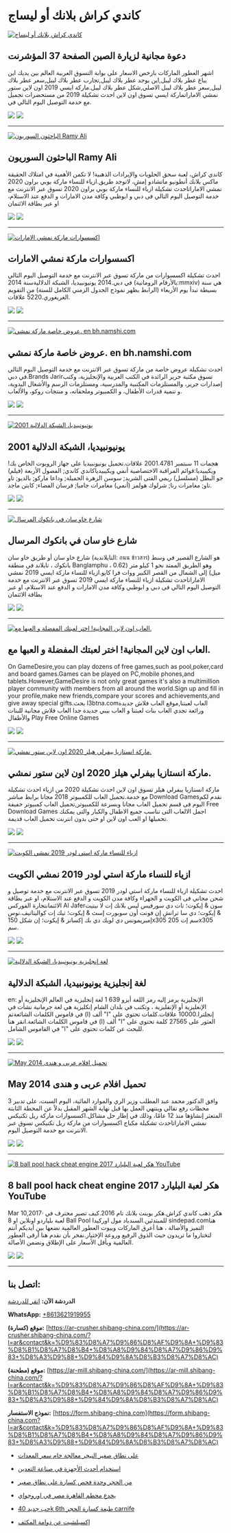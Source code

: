 # كاندي كراش بلانك أو ليساج

<a href="https://swt.shibang-china.com/?l=ar&img&k=%D9%83%D8%A7%D9%86%D8%AF%D9%8A+%D9%83%D8%B1%D8%A7%D8%B4+%D8%A8%D9%84%D8%A7%D9%86%D9%83+%D8%A3%D9%88+%D9%84%D9%8A%D8%B3%D8%A7%D8%AC" target="_blank">![كاندي كراش بلانك أو ليساج](http://static.shibang-china.com/all-800x300/957.jpg)</a>

## دعوة مجانية لزيارة الصين الصفحة 37 المؤشرنت
اشهر العطور الماركات بارخص الاسعار على بوابة التسوق العربية العالم بين يديك اين يباع عطر بلاك ليبل,اين يوجد عطر بلاك ليبل,تجارب عطر بلاك ليبل,سعر عطر بلاك ليبل,سعر عطر بلاك ليبل الاصلي,شكل عطر بلاك ليبل.ماركة ايسي 2019 اون لاين ستور نمشي الاماراتماركة ايسي تسوق اون لاين احدث تشكيلة 2019 من مستحضرات تجميل مع خدمة التوصيل اليوم التالي في.


<a href="https://whatsapp.shibangsoft.com/WhatsApp.php" target="_blank" title="WhatsApp">![](http://static.shibang-china.com/icon/whatsapp.png)</a> <a href="https://swt.shibang-china.com/?l=ar&icon&k=%D9%83%D8%A7%D9%86%D8%AF%D9%8A+%D9%83%D8%B1%D8%A7%D8%B4+%D8%A8%D9%84%D8%A7%D9%86%D9%83+%D8%A3%D9%88+%D9%84%D9%8A%D8%B3%D8%A7%D8%AC" target="_blank">![](http://static.shibang-china.com/icon/chat-ar.png)</a>

---

<a href="https://swt.shibang-china.com/?l=ar&img&k=%D9%83%D8%A7%D9%86%D8%AF%D9%8A+%D9%83%D8%B1%D8%A7%D8%B4+%D8%A8%D9%84%D8%A7%D9%86%D9%83+%D8%A3%D9%88+%D9%84%D9%8A%D8%B3%D8%A7%D8%AC" target="_blank">![الباحثون السوريون Ramy Ali](http://static.shibang-china.com/all-800x300/1441.jpg)</a>

## الباحثون السوريون Ramy Ali
كاندي كراش، لعبة سحق الحلويات والإيرادات الذهبية! لا تكمن الأهمية في امتلاك الحقيقة ماكس بلانك أنطونيو ماتشادو إمشِ، لاتوجد طريق.ازياء للنساء ماركة بوبي براون 2020 نمشي الاماراتاحدث تشكيلة ازياء للنساء ماركة بوبي براون 2020 تسوق عبر الانترنت مع خدمة التوصيل اليوم التالي فى دبي و ابوظبي وكافة مدن الامارات و الدفع عند الاستلام، او عبر بطاقة الائتمان


<a href="https://whatsapp.shibangsoft.com/WhatsApp.php" target="_blank" title="WhatsApp">![](http://static.shibang-china.com/icon/whatsapp.png)</a> <a href="https://swt.shibang-china.com/?l=ar&icon&k=%D9%83%D8%A7%D9%86%D8%AF%D9%8A+%D9%83%D8%B1%D8%A7%D8%B4+%D8%A8%D9%84%D8%A7%D9%86%D9%83+%D8%A3%D9%88+%D9%84%D9%8A%D8%B3%D8%A7%D8%AC" target="_blank">![](http://static.shibang-china.com/icon/chat-ar.png)</a>

---

<a href="https://swt.shibang-china.com/?l=ar&img&k=%D9%83%D8%A7%D9%86%D8%AF%D9%8A+%D9%83%D8%B1%D8%A7%D8%B4+%D8%A8%D9%84%D8%A7%D9%86%D9%83+%D8%A3%D9%88+%D9%84%D9%8A%D8%B3%D8%A7%D8%AC" target="_blank">![اكسسوارات ماركة نمشي الامارات](http://static.shibang-china.com/all-800x300/1129.jpg)</a>

## اكسسوارات ماركة نمشي الامارات
احدث تشكيلة اكسسوارات من ماركة تسوق عبر الانترنت مع خدمة التوصيل اليوم التالي في دبي.2014 يونيونبيديا، الشبكة الدلاليةسنة 2014 (بالأرقام الرومانية:mmxiv) هي سنة بسيطة تبدأ يوم الأربعاء (الرابط يظهر نموذج الجدول الزمني الكامل للسنة) من التقويم الغريغوري.5220 علاقات.


<a href="https://whatsapp.shibangsoft.com/WhatsApp.php" target="_blank" title="WhatsApp">![](http://static.shibang-china.com/icon/whatsapp.png)</a> <a href="https://swt.shibang-china.com/?l=ar&icon&k=%D9%83%D8%A7%D9%86%D8%AF%D9%8A+%D9%83%D8%B1%D8%A7%D8%B4+%D8%A8%D9%84%D8%A7%D9%86%D9%83+%D8%A3%D9%88+%D9%84%D9%8A%D8%B3%D8%A7%D8%AC" target="_blank">![](http://static.shibang-china.com/icon/chat-ar.png)</a>

---

<a href="https://swt.shibang-china.com/?l=ar&img&k=%D9%83%D8%A7%D9%86%D8%AF%D9%8A+%D9%83%D8%B1%D8%A7%D8%B4+%D8%A8%D9%84%D8%A7%D9%86%D9%83+%D8%A3%D9%88+%D9%84%D9%8A%D8%B3%D8%A7%D8%AC" target="_blank">![عروض خاصة ماركة نمشي. en bh.namshi.com](http://static.shibang-china.com/all-800x300/943.jpg)</a>

## عروض خاصة ماركة نمشي. en bh.namshi.com
احدث تشكيلة عروض خاصة من ماركة تسوق عبر الانترنت مع خدمة التوصيل اليوم التالي في دبي.Brands Jarirتسوق مكتبة جرير الرائدة في الكتب العربية والإنجليزية، وكتب إصدارات جرير، والمستلزمات المكتبية والمدرسية، ومستلزمات الرسم والأشغال اليدوية، و تنمية قدرات الأطفال، و الكمبيوتر وملحقاته، و منتجات روكو، والألعاب.


<a href="https://whatsapp.shibangsoft.com/WhatsApp.php" target="_blank" title="WhatsApp">![](http://static.shibang-china.com/icon/whatsapp.png)</a> <a href="https://swt.shibang-china.com/?l=ar&icon&k=%D9%83%D8%A7%D9%86%D8%AF%D9%8A+%D9%83%D8%B1%D8%A7%D8%B4+%D8%A8%D9%84%D8%A7%D9%86%D9%83+%D8%A3%D9%88+%D9%84%D9%8A%D8%B3%D8%A7%D8%AC" target="_blank">![](http://static.shibang-china.com/icon/chat-ar.png)</a>

---

<a href="https://swt.shibang-china.com/?l=ar&img&k=%D9%83%D8%A7%D9%86%D8%AF%D9%8A+%D9%83%D8%B1%D8%A7%D8%B4+%D8%A8%D9%84%D8%A7%D9%86%D9%83+%D8%A3%D9%88+%D9%84%D9%8A%D8%B3%D8%A7%D8%AC" target="_blank">![2001 يونيونبيديا، الشبكة الدلالية](http://static.shibang-china.com/all-800x300/115.jpg)</a>

## 2001 يونيونبيديا، الشبكة الدلالية
هجمات 11 سبتمبر 2001.4781 علاقات.تحميل يونيونبيديا على جهاز الروبوت الخاص بك!ويكيبيديا:قوائم المراقبة الاختصاصية أنمي ويكيبيدياكاندي كاندي; الفصول الأربعة (فيلم) جو البطل (مسلسل) ريمي الفتى الشريد; سوسن الزهرة الجميلة; وداعا ماركو; بالديو; تاو تاو; مغامرات رنا; شرلوك هولمز (أنمي) مغامرات جامبا; فرسان الفضاء; كابتن ماجد.


<a href="https://whatsapp.shibangsoft.com/WhatsApp.php" target="_blank" title="WhatsApp">![](http://static.shibang-china.com/icon/whatsapp.png)</a> <a href="https://swt.shibang-china.com/?l=ar&icon&k=%D9%83%D8%A7%D9%86%D8%AF%D9%8A+%D9%83%D8%B1%D8%A7%D8%B4+%D8%A8%D9%84%D8%A7%D9%86%D9%83+%D8%A3%D9%88+%D9%84%D9%8A%D8%B3%D8%A7%D8%AC" target="_blank">![](http://static.shibang-china.com/icon/chat-ar.png)</a>

---

<a href="https://swt.shibang-china.com/?l=ar&img&k=%D9%83%D8%A7%D9%86%D8%AF%D9%8A+%D9%83%D8%B1%D8%A7%D8%B4+%D8%A8%D9%84%D8%A7%D9%86%D9%83+%D8%A3%D9%88+%D9%84%D9%8A%D8%B3%D8%A7%D8%AC" target="_blank">![شارع خاو سان في بانكوك المرسال](http://static.shibang-china.com/all-800x300/45.jpg)</a>

## شارع خاو سان في بانكوك المرسال
شارع خاو سان أو طريق خاو سان (التايلاندية: ถนน ข้าวสาร) هو الشارع القصير في وسط بانكوك ، تايلاند في منطقة Banglamphu ، وهو الطريق الممتد نحو 1 كيلو متر (0.62 ميل) إلى الشمال من القصر الكبير ووات فرا كايو.ازياء للنساء ماركة ايسي 2019 نمشي الاماراتاحدث تشكيلة ازياء للنساء ماركة ايسي 2019 تسوق عبر الانترنت مع خدمة التوصيل اليوم التالي فى دبي و ابوظبي وكافة مدن الامارات و الدفع عند الاستلام، او عبر بطاقة الائتمان


<a href="https://whatsapp.shibangsoft.com/WhatsApp.php" target="_blank" title="WhatsApp">![](http://static.shibang-china.com/icon/whatsapp.png)</a> <a href="https://swt.shibang-china.com/?l=ar&icon&k=%D9%83%D8%A7%D9%86%D8%AF%D9%8A+%D9%83%D8%B1%D8%A7%D8%B4+%D8%A8%D9%84%D8%A7%D9%86%D9%83+%D8%A3%D9%88+%D9%84%D9%8A%D8%B3%D8%A7%D8%AC" target="_blank">![](http://static.shibang-china.com/icon/chat-ar.png)</a>

---

<a href="https://swt.shibang-china.com/?l=ar&img&k=%D9%83%D8%A7%D9%86%D8%AF%D9%8A+%D9%83%D8%B1%D8%A7%D8%B4+%D8%A8%D9%84%D8%A7%D9%86%D9%83+%D8%A3%D9%88+%D9%84%D9%8A%D8%B3%D8%A7%D8%AC" target="_blank">![العاب اون لاين المجانية! اختر لعبتك المفضلة و العبها مع.](http://static.shibang-china.com/all-800x300/344.jpg)</a>

## العاب اون لاين المجانية! اختر لعبتك المفضلة و العبها مع.
On GameDesire,you can play dozens of free games,such as pool,poker,card and board games.Games can be played on PC,mobile phones,and tablets.However,GameDesire is not only great games it's also a multimillion player community with members from all around the world.Sign up and fill in your profile,make new friends,compare your scores and achievements,and give away special gifts.بحث l3btna.comالعاب لعبتنا,موقع العاب فلاش جديدة ورائعة تجدي العاب بنات لعبتنا و العاب بيبي جديدة جدا العاب فلاش مجانية للبنات والأطفال Play Free Online Games


<a href="https://whatsapp.shibangsoft.com/WhatsApp.php" target="_blank" title="WhatsApp">![](http://static.shibang-china.com/icon/whatsapp.png)</a> <a href="https://swt.shibang-china.com/?l=ar&icon&k=%D9%83%D8%A7%D9%86%D8%AF%D9%8A+%D9%83%D8%B1%D8%A7%D8%B4+%D8%A8%D9%84%D8%A7%D9%86%D9%83+%D8%A3%D9%88+%D9%84%D9%8A%D8%B3%D8%A7%D8%AC" target="_blank">![](http://static.shibang-china.com/icon/chat-ar.png)</a>

---

<a href="https://swt.shibang-china.com/?l=ar&img&k=%D9%83%D8%A7%D9%86%D8%AF%D9%8A+%D9%83%D8%B1%D8%A7%D8%B4+%D8%A8%D9%84%D8%A7%D9%86%D9%83+%D8%A3%D9%88+%D9%84%D9%8A%D8%B3%D8%A7%D8%AC" target="_blank">![ماركة انستازيا بيفرلي هيلز 2020 اون لاين ستور نمشي.](http://static.shibang-china.com/all-800x300/1484.jpg)</a>

## ماركة انستازيا بيفرلي هيلز 2020 اون لاين ستور نمشي.
ماركة انستازيا بيفرلي هيلز تسوق اون لاين احدث تشكيلة 2020 من ازياء احدث تشكيلة مع خدمة.تحميل العاب للكمبيوتر 2018 مجانا برابط مباشر Download Gamesنقدم لكم اليوم فى قسم تحميل العاب مجانا وبسرعة للكمبيوتر,تحميل العاب كمبيوتر خفيفة Free Download Games اجمل الالعاب التى تناسب جميع الاطفال والكبار والتى يمكنك تحميلها او العب اون لاين او حتى بدون انترنت تحميل العاب قديمة.


<a href="https://whatsapp.shibangsoft.com/WhatsApp.php" target="_blank" title="WhatsApp">![](http://static.shibang-china.com/icon/whatsapp.png)</a> <a href="https://swt.shibang-china.com/?l=ar&icon&k=%D9%83%D8%A7%D9%86%D8%AF%D9%8A+%D9%83%D8%B1%D8%A7%D8%B4+%D8%A8%D9%84%D8%A7%D9%86%D9%83+%D8%A3%D9%88+%D9%84%D9%8A%D8%B3%D8%A7%D8%AC" target="_blank">![](http://static.shibang-china.com/icon/chat-ar.png)</a>

---

<a href="https://swt.shibang-china.com/?l=ar&img&k=%D9%83%D8%A7%D9%86%D8%AF%D9%8A+%D9%83%D8%B1%D8%A7%D8%B4+%D8%A8%D9%84%D8%A7%D9%86%D9%83+%D8%A3%D9%88+%D9%84%D9%8A%D8%B3%D8%A7%D8%AC" target="_blank">![ازياء للنساء ماركة استي لودر 2019 نمشي الكويت](http://static.shibang-china.com/all-800x300/150.jpg)</a>

## ازياء للنساء ماركة استي لودر 2019 نمشي الكويت
احدث تشكيلة ازياء للنساء ماركة استي لودر 2019 تسوق عبر الانترنت مع خدمة توصيل و شحن مجاني فى الكويت و الجهراء وكافة مدن الكويت و الدفع عند الاستلام، او عبر بطاقة الائتمانتجارة الفوركس Al Jaferسون & إيكوت؛ تات دي سورفيس ليس بلانك إت لا نيتيت & إيكوت؛ دي سا ترانش إن فونت أون سوبورت إسث & إيكوت؛ تيك إت كواليتاتيف.نوس إمبريمونس دي لويك دي بك إكسانز & إيكوت؛ إن شكل 150x305 سم إت 205x305 سم.


<a href="https://whatsapp.shibangsoft.com/WhatsApp.php" target="_blank" title="WhatsApp">![](http://static.shibang-china.com/icon/whatsapp.png)</a> <a href="https://swt.shibang-china.com/?l=ar&icon&k=%D9%83%D8%A7%D9%86%D8%AF%D9%8A+%D9%83%D8%B1%D8%A7%D8%B4+%D8%A8%D9%84%D8%A7%D9%86%D9%83+%D8%A3%D9%88+%D9%84%D9%8A%D8%B3%D8%A7%D8%AC" target="_blank">![](http://static.shibang-china.com/icon/chat-ar.png)</a>

---

<a href="https://swt.shibang-china.com/?l=ar&img&k=%D9%83%D8%A7%D9%86%D8%AF%D9%8A+%D9%83%D8%B1%D8%A7%D8%B4+%D8%A8%D9%84%D8%A7%D9%86%D9%83+%D8%A3%D9%88+%D9%84%D9%8A%D8%B3%D8%A7%D8%AC" target="_blank">![لغة إنجليزية يونيونبيديا، الشبكة الدلالية](http://static.shibang-china.com/all-800x300/736.jpg)</a>

## لغة إنجليزية يونيونبيديا، الشبكة الدلالية
en: الإنجليزية يرمز إليه رمز اللغة أيزو 639 1 لغة إنجليزية في العالم الإنجليزية أو الإنغليزية أو الإنقليزية ، وتكتب في بلدان الشام إنكليزية هي لغة جرمانية نشأت في إنجلترا.10000 علاقات.كلمات تحتوي على "ا" ألف (ا) في قاموس الكلمات الشائعةتم العثور على 27565 كلمة تحتوي على "ا" ألف (ا) في قاموس الكلمات الشائعة.انقر هنا للبحث عن كلمات تحتوي على "ا" في القاموس الشامل.


<a href="https://whatsapp.shibangsoft.com/WhatsApp.php" target="_blank" title="WhatsApp">![](http://static.shibang-china.com/icon/whatsapp.png)</a> <a href="https://swt.shibang-china.com/?l=ar&icon&k=%D9%83%D8%A7%D9%86%D8%AF%D9%8A+%D9%83%D8%B1%D8%A7%D8%B4+%D8%A8%D9%84%D8%A7%D9%86%D9%83+%D8%A3%D9%88+%D9%84%D9%8A%D8%B3%D8%A7%D8%AC" target="_blank">![](http://static.shibang-china.com/icon/chat-ar.png)</a>

---

<a href="https://swt.shibang-china.com/?l=ar&img&k=%D9%83%D8%A7%D9%86%D8%AF%D9%8A+%D9%83%D8%B1%D8%A7%D8%B4+%D8%A8%D9%84%D8%A7%D9%86%D9%83+%D8%A3%D9%88+%D9%84%D9%8A%D8%B3%D8%A7%D8%AC" target="_blank">![May 2014 تحميل افلام عربى و هندى](http://static.shibang-china.com/all-800x300/168.jpg)</a>

## May 2014 تحميل افلام عربى و هندى
وافق الدكتور محمد عبد المطلب وزير الري والموارد المائية، اليوم السبت، على تدبير 3 محطات رفع نقالي وينتهي العمل بها قبل نهاية الشهر المقبل بدلاً عن المحطة الثابتة المتعثر إنشاؤها منذ 12 عامًا، وذلك في إطار حل مشاكل.اكسسوارات ماركة ريل تكنيكس نمشي الاماراتاحدث تشكيلة مكياج اكسسوارات من ماركة ريل تكنيكس تسوق عبر الانترنت مع خدمة التوصيل اليوم.


<a href="https://whatsapp.shibangsoft.com/WhatsApp.php" target="_blank" title="WhatsApp">![](http://static.shibang-china.com/icon/whatsapp.png)</a> <a href="https://swt.shibang-china.com/?l=ar&icon&k=%D9%83%D8%A7%D9%86%D8%AF%D9%8A+%D9%83%D8%B1%D8%A7%D8%B4+%D8%A8%D9%84%D8%A7%D9%86%D9%83+%D8%A3%D9%88+%D9%84%D9%8A%D8%B3%D8%A7%D8%AC" target="_blank">![](http://static.shibang-china.com/icon/chat-ar.png)</a>

---

<a href="https://swt.shibang-china.com/?l=ar&img&k=%D9%83%D8%A7%D9%86%D8%AF%D9%8A+%D9%83%D8%B1%D8%A7%D8%B4+%D8%A8%D9%84%D8%A7%D9%86%D9%83+%D8%A3%D9%88+%D9%84%D9%8A%D8%B3%D8%A7%D8%AC" target="_blank">![8 ball pool hack cheat engine 2017 هكر لعبة البليارد YouTube](http://static.shibang-china.com/all-800x300/132.jpg)</a>

## 8 ball pool hack cheat engine 2017 هكر لعبة البليارد YouTube
Mar 10,2017· هكر ذهب كاندي كراش.هكر بوينت بلانك تام 2016.كيف تصير محترف في لعبة بلياردو اونلاين او 8 Ball Pool للمبتدئين.السندباد مول اوركيدا sindepad.comهنا التميز والأصالة ، هنا أعرق الماركات وبيوت العطور العالمية نضعها بين أيديكم أنتم لتختاروا ما تريدون حيث الذوق الرفيع وروعة الإختيار.نفخر بأن نقدم هنا أرقى العطور العالمية وبأقل الأسعار على الإطلاق ونضمن الأصالة.


<a href="https://whatsapp.shibangsoft.com/WhatsApp.php" target="_blank" title="WhatsApp">![](http://static.shibang-china.com/icon/whatsapp.png)</a> <a href="https://swt.shibang-china.com/?l=ar&icon&k=%D9%83%D8%A7%D9%86%D8%AF%D9%8A+%D9%83%D8%B1%D8%A7%D8%B4+%D8%A8%D9%84%D8%A7%D9%86%D9%83+%D8%A3%D9%88+%D9%84%D9%8A%D8%B3%D8%A7%D8%AC" target="_blank">![](http://static.shibang-china.com/icon/chat-ar.png)</a>

---
## اتصل بنا:

**الدردشة الآن:** [انقر للدردشة](https://swt.shibang-china.com?l=ar&contact&k=%D9%83%D8%A7%D9%86%D8%AF%D9%8A+%D9%83%D8%B1%D8%A7%D8%B4+%D8%A8%D9%84%D8%A7%D9%86%D9%83+%D8%A3%D9%88+%D9%84%D9%8A%D8%B3%D8%A7%D8%AC)

**WhatsApp:**  [+8613621919955](https://whatsapp.shibangsoft.com/WhatsApp.php)

**موقع (كسارة):** [https://ar-crusher.shibang-china.com/](https://ar-crusher.shibang-china.com/?l=ar&contact&k=%D9%83%D8%A7%D9%86%D8%AF%D9%8A+%D9%83%D8%B1%D8%A7%D8%B4+%D8%A8%D9%84%D8%A7%D9%86%D9%83+%D8%A3%D9%88+%D9%84%D9%8A%D8%B3%D8%A7%D8%AC)

**موقع (مطحنة):** [https://ar-mill.shibang-china.com/](https://ar-mill.shibang-china.com/?l=ar&contact&k=%D9%83%D8%A7%D9%86%D8%AF%D9%8A+%D9%83%D8%B1%D8%A7%D8%B4+%D8%A8%D9%84%D8%A7%D9%86%D9%83+%D8%A3%D9%88+%D9%84%D9%8A%D8%B3%D8%A7%D8%AC)

**نموذج الاستفسار:** [https://form.shibang-china.com](https://form.shibang-china.com?l=ar&contact&k=%D9%83%D8%A7%D9%86%D8%AF%D9%8A+%D9%83%D8%B1%D8%A7%D8%B4+%D8%A8%D9%84%D8%A7%D9%86%D9%83+%D8%A3%D9%88+%D9%84%D9%8A%D8%B3%D8%A7%D8%AC)

* [على نطاق صغير النيجر معالجة خام سعر المعدات](../8/%D8%B9%D9%84%D9%89%20%D9%86%D8%B7%D8%A7%D9%82%20%D8%B5%D8%BA%D9%8A%D8%B1%20%D8%A7%D9%84%D9%86%D9%8A%D8%AC%D8%B1%20%D9%85%D8%B9%D8%A7%D9%84%D8%AC%D8%A9%20%D8%AE%D8%A7%D9%85%20%D8%B3%D8%B9%D8%B1%20%D8%A7%D9%84%D9%85%D8%B9%D8%AF%D8%A7%D8%AA.md)

* [استخدام أحدث الأجهزة في صناعة التعدين](../6/%D8%A7%D8%B3%D8%AA%D8%AE%D8%AF%D8%A7%D9%85%20%D8%A3%D8%AD%D8%AF%D8%AB%20%D8%A7%D9%84%D8%A3%D8%AC%D9%87%D8%B2%D8%A9%20%D9%81%D9%8A%20%D8%B5%D9%86%D8%A7%D8%B9%D8%A9%20%D8%A7%D9%84%D8%AA%D8%B9%D8%AF%D9%8A%D9%86.md)

* [من الحجر وحدة فحص كسارة على نطاق صغير](../9/%D9%85%D9%86%20%D8%A7%D9%84%D8%AD%D8%AC%D8%B1%20%D9%88%D8%AD%D8%AF%D8%A9%20%D9%81%D8%AD%D8%B5%20%D9%83%D8%B3%D8%A7%D8%B1%D8%A9%20%D8%B9%D9%84%D9%89%20%D9%86%D8%B7%D8%A7%D9%82%20%D8%B5%D8%BA%D9%8A%D8%B1.md)

* [يخدع محطم القاهرة مصر في اوروجواي](../8/%D9%8A%D8%AE%D8%AF%D8%B9%20%D9%85%D8%AD%D8%B7%D9%85%20%D8%A7%D9%84%D9%82%D8%A7%D9%87%D8%B1%D8%A9%20%D9%85%D8%B5%D8%B1%20%D9%81%D9%8A%20%D8%A7%D9%88%D8%B1%D9%88%D8%AC%D9%88%D8%A7%D9%8A.md)

* [حب جديد 40k 6th طبعة كسارة الحجر carnife](../10/%D8%AD%D8%A8%20%D8%AC%D8%AF%D9%8A%D8%AF%2040k%206th%20%D8%B7%D8%A8%D8%B9%D8%A9%20%D9%83%D8%B3%D8%A7%D8%B1%D8%A9%20%D8%A7%D9%84%D8%AD%D8%AC%D8%B1%20carnife.md)

* [إكسيلشيت عن دوامة المكثف](../10/%D8%A5%D9%83%D8%B3%D9%8A%D9%84%D8%B4%D9%8A%D8%AA%20%D8%B9%D9%86%20%D8%AF%D9%88%D8%A7%D9%85%D8%A9%20%D8%A7%D9%84%D9%85%D9%83%D8%AB%D9%81.md)